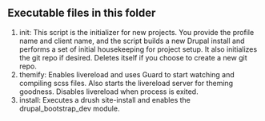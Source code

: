 ## Executable files in this folder

  1. init: This script is the initializer for new projects. You provide the profile name and client name, and the script builds a new Drupal install and performs a set of initial housekeeping for project setup. It also initializes the git repo if desired. Deletes itself if you choose to create a new git repo.
  2. themify: Enables livereload and uses Guard to start watching and compiling scss files. Also starts the livereload server for theming goodness. Disables livereload when process is exited.
  3. install: Executes a drush site-install and enables the drupal_bootstrap_dev module.

